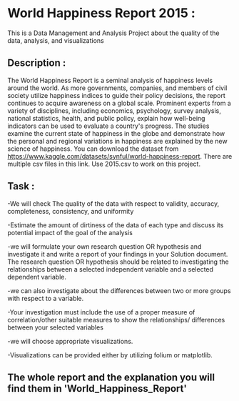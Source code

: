 # World Happiness Report 2015 :
This is a Data Management and Analysis Project about the quality of the data, analysis, and visualizations


## Description :
The World Happiness Report is a seminal analysis of happiness levels around the world. As more governments, companies, and members of civil society utilize happiness indices to guide their policy decisions, the report continues to acquire awareness on a global scale. Prominent experts from a variety of disciplines, including economics, psychology, survey analysis, national statistics, health, and public policy, explain how well-being indicators can be used to evaluate a country's progress. The studies examine the current state of happiness in the globe and demonstrate how the personal and regional variations in happiness are explained by the new science of happiness.
You can download the dataset from https://www.kaggle.com/datasets/synful/world-happiness-report. There are multiple csv files in this link. Use 2015.csv to work on this project.

## Task :
-We will check The quality of the data with respect to validity, accuracy, completeness, consistency, and uniformity

-Estimate the amount of dirtiness of the data of each type and discuss its potential impact of the goal of the analysis 

-we will formulate your own research question OR hypothesis and investigate it and write a report of your findings in your Solution document.  The research question OR hypothesis should be related to investigating the relationships between a selected independent variable and a selected dependent variable. 

-we can also investigate about the differences between two or more groups with respect to a variable.

-Your investigation must include the use of a proper measure of correlation/other suitable measures to show the relationships/ differences between your selected variables 

-we will choose appropriate visualizations.

-Visualizations can be provided either by utilizing folium or matplotlib. 

## The whole report and the explanation you will find them in 'World_Happiness_Report'

